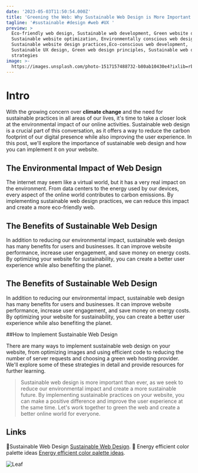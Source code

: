 ```yaml
---
date: '2023-05-03T11:50:54.000Z'
title: 'Greening the Web: Why Sustainable Web Design is More Important Than Ever'
tagline: '#sustainable #design #web #UX '
preview: >
  Eco-friendly web design, Sustainable web development, Green website design,
  Sustainable website optimization, Environmentally conscious web design,
  Sustainable website design practices,Eco-conscious web development,
  Sustainable UX design, Green web design principles, Sustainable web design
  strategies
image: >-
  https://images.unsplash.com/photo-1517157488732-b80ab10430e4?ixlib=rb-4.0.3&ixid=MnwxMjA3fDB8MHxwaG90by1wYWdlfHx8fGVufDB8fHx8&auto=format&fit=crop&w=2070&q=80/1920x600
---
```


# Intro

 With the growing concern over **climate change** and the need for sustainable practices in all areas of our lives, it's time to take a closer look at the environmental impact of our online activities. Sustainable web design is a crucial part of this conversation, as it offers a way to reduce the carbon footprint of our digital presence while also improving the user experience. In this post, we'll explore the importance of sustainable web design and how you can implement it on your website.


## The Environmental Impact of Web Design

The internet may seem like a virtual world, but it has a very real impact on the environment. From data centers to the energy used by our devices, every aspect of the online world contributes to carbon emissions. By implementing sustainable web design practices, we can reduce this impact and create a more eco-friendly web.

## The Benefits of Sustainable Web Design

In addition to reducing our environmental impact, sustainable web design has many benefits for users and businesses. It can improve website performance, increase user engagement, and save money on energy costs. By optimizing your website for sustainability, you can create a better user experience while also benefiting the planet.

## The Benefits of Sustainable Web Design
In addition to reducing our environmental impact, sustainable web design has many benefits for users and businesses. It can improve website performance, increase user engagement, and save money on energy costs. By optimizing your website for sustainability, you can create a better user experience while also benefiting the planet.


##How to Implement Sustainable Web Design

There are many ways to implement sustainable web design on your website, from optimizing images and using efficient code to reducing the number of server requests and choosing a green web hosting provider. We'll explore some of these strategies in detail and provide resources for further learning.


> Sustainable web design is more important than ever, as we seek to reduce our environmental impact and create a more sustainable future. By implementing sustainable practices on your website, you can make a positive difference and improve the user experience at the same time. Let's work together to green the web and create a better online world for everyone.




## Links

🌳Sustainable Web Design [Sustainable Web Design](https://sustainablewebdesign.org/).
🌿 Energy efficient color palette ideas [Energy efficient color palette ideas](https://greentheweb.com/energy-efficient-color-palette-ideas/).


![Leaf](https://images.unsplash.com/photo-1473081556163-2a17de81fc97?ixlib=rb-4.0.3&ixid=MnwxMjA3fDB8MHxwaG90by1wYWdlfHx8fGVufDB8fHx8&auto=format&fit=crop&w=1887&q=80)
